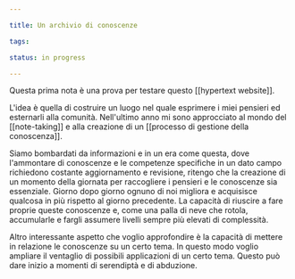 ```yaml
---

title: Un archivio di conoscenze

tags:

status: in progress

---
```


Questa prima nota è una prova per testare questo [[hypertext website]]. 

L'idea è quella di costruire un luogo nel quale esprimere i miei pensieri ed esternarli alla comunità. Nell'ultimo anno mi sono approcciato al mondo del [[note-taking]] e alla creazione di un [[processo di gestione della conoscenza]]. 

Siamo bombardati da informazioni e in un era come questa, dove l'ammontare di conoscenze e le competenze specifiche in un dato campo richiedono costante aggiornamento e revisione, ritengo che la creazione di un momento della giornata per raccogliere i pensieri e le conoscenze sia essenziale.  Giorno dopo giorno ognuno di noi migliora e acquisisce qualcosa in più rispetto al giorno precedente. La capacità di riuscire a fare proprie queste conoscenze e, come una palla di neve che rotola, accumularle e fargli assumere livelli sempre più elevati di complessità. 

Altro interessante aspetto che voglio approfondire è la capacità di mettere in relazione le conoscenze su un certo tema. In questo modo voglio ampliare il ventaglio di possibili applicazioni di un certo tema. Questo può dare inizio a momenti di serendiptà e di abduzione.  





